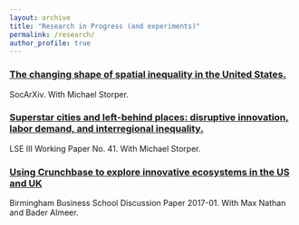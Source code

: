 ```yaml
---
layout: archive
title: "Research in Progress (and experiments)"
permalink: /research/
author_profile: true
---
```


<h3><a href="https://osf.io/preprints/socarxiv/wnd8t/" target="_blank"> The changing shape of spatial inequality in the United States.</a></h3>  SocArXiv. With Michael Storper.

<h3><a href="http://eprints.lse.ac.uk/103312/" target="_blank"> Superstar cities and left-behind places: disruptive innovation, labor demand, and interregional inequality.</a></h3>  LSE III Working Paper No. 41. With Michael Storper.

<h3><a href="http://epapers.bham.ac.uk/3051/1/bbs-dp-2017-01-nathan.pdf" target="_blank"> Using Crunchbase to explore innovative ecosystems in the US and UK</a></h3> Birmingham Business School Discussion Paper 2017-01. With Max Nathan and Bader Almeer. 


